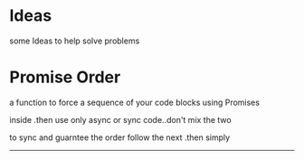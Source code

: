# Ideas
some Ideas to help solve problems

# Promise Order
a function to force a sequence of your code blocks using Promises

inside .then
use only async or sync code..don't mix the two

to sync and guarntee the order follow the next .then simply

----------------
